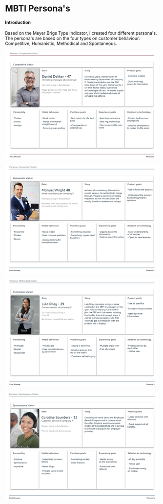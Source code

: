 # MBTI Persona's

#### Introduction

Based on the Meyer Brigs Type Indicator, I created four different persona's. The persona's are based on the four types on customer behaviour: Competitive, Humanistic, Methodical and Spontaneous.

![](../../.gitbook/assets/image%20%285%29.png)

![](../../.gitbook/assets/image%20%2817%29.png)

![](../../.gitbook/assets/image%20%2822%29.png)

![](../../.gitbook/assets/image%20%2829%29.png)

